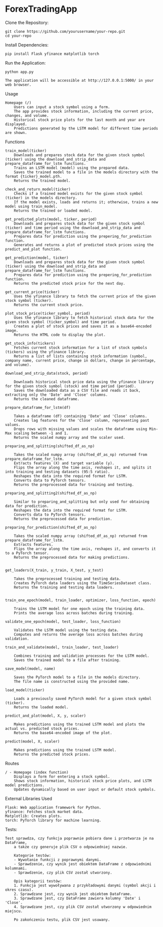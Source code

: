 # ForexTradingApp
Clone the Repository:



    git clone https://github.com/yourusername/your-repo.git
    cd your-repo

Install Dependencies:


    pip install Flask yfinance matplotlib torch

Run the Application:



    python app.py

    The application will be accessible at http://127.0.0.1:5000/ in your web browser.

Usage

    Homepage (/)
        Users can input a stock symbol using a form.
        The app provides stock information, including the current price, changes, and volume.
        Historical stock price plots for the last month and year are displayed.
        Predictions generated by the LSTM model for different time periods are shown.

Functions

    train_model(ticker)
        Downloads and prepares stock data for the given stock symbol (ticker) using the download_and_strip_data and prepare_dataframe_for_lstm functions.
        Trains an LSTM model (model) using the prepared data.
        Saves the trained model to a file in the models directory with the format {ticker}_model.pth.
        Returns the trained model.

    check_and_return_model(ticker)
        Checks if a trained model exists for the given stock symbol (ticker) in the models directory.
        If the model exists, loads and returns it; otherwise, trains a new model using train_model.
        Returns the trained or loaded model.

    get_predicted_plots(model, ticker, period)
        Downloads and prepares stock data for the given stock symbol (ticker) and time period using the download_and_strip_data and prepare_dataframe_for_lstm functions.
        Prepares data for prediction using the prepering_for_prediction function.
        Generates and returns a plot of predicted stock prices using the predict_and_plot function.

    get_prediction(model, ticker)
        Downloads and prepares stock data for the given stock symbol (ticker) using the download_and_strip_data and prepare_dataframe_for_lstm functions.
        Prepares data for prediction using the prepering_for_prediction function.
        Returns the predicted stock price for the next day.

    get_current_price(ticker)
        Uses the yfinance library to fetch the current price of the given stock symbol (ticker).
        Returns the current stock price.

    plot_stock_price(ticker_symbol, period)
        Uses the yfinance library to fetch historical stock data for the given stock symbol (ticker_symbol) and time period.
        Creates a plot of stock prices and saves it as a base64-encoded image.
        Returns the HTML code to display the plot.

    get_stock_info(tickers)
        Fetches current stock information for a list of stock symbols (tickers) using the yfinance library.
        Returns a list of lists containing stock information (symbol, company name, current price, change in dollars, change in percentage, and volume).
        
    download_and_strip_data(stock, period)

        Downloads historical stock price data using the yfinance library for the given stock symbol (stock) and time period (period).
        Saves the downloaded data as a CSV file and reads it back, extracting only the 'Date' and 'Close' columns.
        Returns the cleaned dataframe.

    prepare_dataframe_for_lstm(df)
    
        Takes a dataframe (df) containing 'Date' and 'Close' columns.
        Creates lag features for the 'Close' column, representing past values.
        Drops rows with missing values and scales the dataframe using Min-Max scaling between -1 and 1.
        Returns the scaled numpy array and the scaler used.
    
    preparing_and_splitting(shifted_df_as_np)
    
        Takes the scaled numpy array (shifted_df_as_np) returned from prepare_dataframe_for_lstm.
        Extracts features (X) and target variable (y).
        Flips the array along the time axis, reshapes it, and splits it into training and testing datasets (95:5 ratio).
        Reshapes the data into the required format for LSTM.
        Converts data to PyTorch tensors.
        Returns the preprocessed data for training and testing.
    
    preparing_and_splitting2(shifted_df_as_np)
    
        Similar to preparing_and_splitting but only used for obtaining data for prediction.
        Reshapes the data into the required format for LSTM.
        Converts data to PyTorch tensors.
        Returns the preprocessed data for prediction.
    
    preparing_for_prediction(shifted_df_as_np)
    
        Takes the scaled numpy array (shifted_df_as_np) returned from prepare_dataframe_for_lstm.
        Extracts features.
        Flips the array along the time axis, reshapes it, and converts it to a PyTorch tensor.
        Returns the preprocessed data for making predictions.
  
    
    get_loaders(X_train, y_train, X_test, y_test)
    
        Takes the preprocessed training and testing data.
        Creates PyTorch data loaders using the TimeSeriesDataset class.
        Returns the training and testing data loaders.
    
    
    train_one_epoch(model, train_loader, optimizer, loss_function, epoch)
    
        Trains the LSTM model for one epoch using the training data.
        Prints the average loss across batches during training.
    
    validate_one_epoch(model, test_loader, loss_function)
    
        Validates the LSTM model using the testing data.
        Computes and returns the average loss across batches during validation.
    
    train_and_validate(model, train_loader, test_loader)
    
        Combines training and validation processes for the LSTM model.
        Saves the trained model to a file after training.
    
    save_model(model, name)
    
        Saves the PyTorch model to a file in the models directory.
        The file name is constructed using the provided name.
    
    load_model(ticker)
    
        Loads a previously saved PyTorch model for a given stock symbol (ticker).
        Returns the loaded model.
    
    predict_and_plot(model, X, y, scaler)
    
        Makes predictions using the trained LSTM model and plots the actual vs. predicted stock prices.
        Returns the base64-encoded image of the plot.
    
    predict(model, X, scaler)
    
        Makes predictions using the trained LSTM model.
        Returns the predicted stock prices.

Routes

    / - Homepage (index function)
        Displays a form for entering a stock symbol.
        Shows stock information, historical stock price plots, and LSTM model predictions.
        Updates dynamically based on user input or default stock symbols.

External Libraries Used

    Flask: Web application framework for Python.
    yfinance: Fetches stock market data.
    Matplotlib: Creates plots.
    torch: PyTorch library for machine learning.


Tests:

    Test sprawdza, czy funkcja poprawnie pobiera dane i przetwarza je na DataFrame, 
        a także czy generuje plik CSV o odpowiedniej nazwie.

        Kategorie testów:
        - Wywołanie funkcji z poprawnymi danymi.
        - Sprawdzenie, czy wynik jest obiektem DataFrame z odpowiednimi kolumnami.
        - Sprawdzenie, czy plik CSV został utworzony.

        Opis kategorii testów:
        1. Funkcja jest wywoływana z przykładowymi danymi (symbol akcji i okres czasu).
        2. Sprawdzane jest, czy wynik jest obiektem DataFrame.
        3. Sprawdzane jest, czy DataFrame zawiera kolumny 'Date' i 'Close'.
        4. Sprawdzane jest, czy plik CSV został utworzony w odpowiednim miejscu.

        Po zakończeniu testu, plik CSV jest usuwany.

